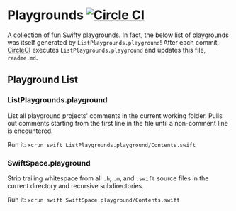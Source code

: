 # Playgrounds [![Circle CI](https://circleci.com/gh/jhersh/playgrounds.svg?style=svg)](https://circleci.com/gh/jhersh/playgrounds)

A collection of fun Swifty playgrounds. In fact, the below list of playgrounds was itself generated by `ListPlaygrounds.playground`! After each commit, [CircleCI](https://circleci.com/gh/jhersh/playgrounds) executes `ListPlaygrounds.playground` and updates this file, `readme.md`.

## Playground List
### ListPlaygrounds.playground
List all playground projects' comments in the current working folder. Pulls out comments starting from the first line in the file until a non-comment line is encountered.

Run it: `xcrun swift ListPlaygrounds.playground/Contents.swift`

### SwiftSpace.playground
Strip trailing whitespace from all `.h`, `.m`, and `.swift` source files in the current directory and recursive subdirectories.

Run it: `xcrun swift SwiftSpace.playground/Contents.swift`


